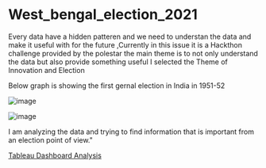 # West_bengal_election_2021
Every data have a hidden patteren and we need to understan the data and make it useful with for the future ,Currently in this issue it is a Hackthon challenge provided by the 
polestar the main theme is to not only understand the data but also provide something useful
I selected the Theme of  Innovation and Election 

Below graph is showing the first gernal election in India in 1951-52 


![image](https://user-images.githubusercontent.com/64748090/114087331-654c0600-98d1-11eb-921f-7e5c65ad7511.png)

![image](https://user-images.githubusercontent.com/64748090/114087888-05a22a80-98d2-11eb-80c9-4d8e98f7c5d6.png)




I am analyzing the data and trying to find information that is important from an election point of view."

<a href="https://public.tableau.com/profile/mayank.mishra4078#!/vizhome/InnovationandElection/Story3?publish=yes">Tableau Dashboard Analysis</a>
